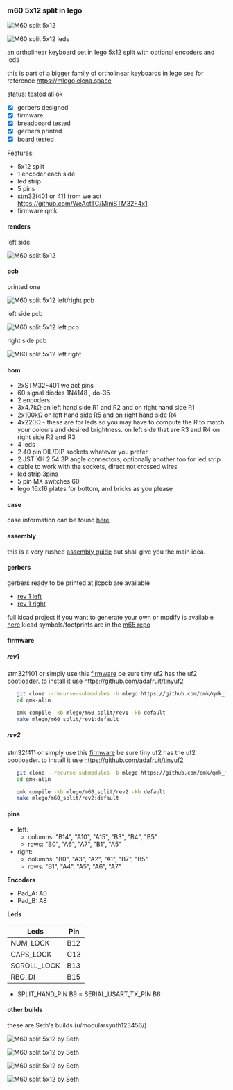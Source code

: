 ### m60 5x12 split in lego

  ![M60 split 5x12](pics/5x12s/m60_split.jpg)

  ![M60 split 5x12 leds](pics/5x12s/m60s-leds.jpg)

an ortholinear keyboard set in lego 5x12 split with optional encoders and leds

this is part of a bigger family of ortholinear keyboards in lego see for reference
https://mlego.elena.space

status:  tested all ok

* [x] gerbers designed
* [x] firmware
* [x] breadboard tested
* [x] gerbers printed
* [x] board tested

Features:

* 5x12 split
* 1 encoder each side
* led strip
* 5 pins
* stm32f401 or 411 from we act https://github.com/WeActTC/MiniSTM32F4x1
* firmware qmk

#### renders

left side


  ![M60 split 5x12](pics/5x12s/m60-split-3d.jpg)


#### pcb

printed one

  ![M60 split 5x12 left/right pcb](pics/5x12s/m60_split_pcb.png)

left side pcb

  ![M60 split 5x12 left pcb](pics/5x12s/m60-left.png)

right side pcb

  ![M60 split 5x12 left right](pics/5x12s/m60-right.png)

#### bom

* 2xSTM32F401 we act pins
* 60 signal diodes 1N4148 , do-35
* 2 encoders
* 3x4.7kΩ on left hand side R1 and R2 and on right hand side R1
* 2x100kΩ on left hand side R5 and on right hand side R4
* 4x220Ω - these are for leds so you may have to compute the R to match your colours and desired brightness. on left side that are
  R3 and R4 on right side R2 and R3
* 4 leds
* 2 40 pin DIL/DIP sockets whatever you prefer
* 2 JST XH 2.54 3P angle connectors, optionally another too for led strip
* cable to work with the sockets, direct not crossed wires
* led strip 3pins
* 5 pin MX switches 60
* lego 16x16 plates for bottom, and bricks as you please

#### case

case information can be found [here](https://mlego.elena.space/m65/#case)

#### assembly

this is a very rushed [assembly guide](assembly.md) but shall give you the main idea.

#### gerbers

 gerbers ready to be printed at jlcpcb are available

 + [rev 1 left](https://gitlab.com/m-lego/m60_split/-/blob/main/m60-split-left/gerbers-left.zip)
 + [rev 1 right](https://gitlab.com/m-lego/m60_split/-/blob/main/m60-split-right/gerbers-right.zip)

  full kicad project if you want to generate your own or modify is available [here](https://gitlab.com/m-lego/m60_split/)
  kicad symbols/footprints are in the [m65 repo](https://gitlab.com/m-lego/m65/)



#### firmware

##### rev1

stm32f401 or simply use this [firmware](https://gitlab.com/m-lego/m60_split/-/blob/main/firmware/mlego_m60_split_rev1_default.uf2) be sure tiny uf2 has the uf2 bootloader.
to install it use https://github.com/adafruit/tinyuf2


```bash
   git clone --recurse-submodules -b mlego https://github.com/qmk/qmk_firmware.git qmk-alin
   cd qmk-alin

   qmk compile -kb mlego/m60_split/rev1 -kb default
   make mlego/m60_split/rev1:default
```

##### rev2

stm32f411 or simply use this [firmware](https://gitlab.com/m-lego/m60_split/-/blob/main/firmware/mlego_m60_split_rev2_default.uf2) be sure tiny uf2 has the uf2 bootloader.
to install it use https://github.com/adafruit/tinyuf2

```bash
   git clone --recurse-submodules -b mlego https://github.com/qmk/qmk_firmware.git qmk-alin
   cd qmk-alin

   qmk compile -kb mlego/m60_split/rev2 -kb default
   make mlego/m60_split/rev2:default
```

#### pins

 - left:
   - columns: "B14", "A10", "A15", "B3", "B4", "B5"
   - rows: "B0", "A6", "A7", "B1", "A5"
 - right:
   - columns: "B0", "A3", "A2", "A1", "B7", "B5"
   - rows: "B1", "A4", "A5", "A6", "A7"

**Encoders**

  - Pad_A: A0
  - Pad_B: A8

**Leds**

| Leds        | Pin |
| ----------- | --- |
| NUM_LOCK    | B12 |
| CAPS_LOCK   | C13 |
| SCROLL_LOCK | B13 |
| RBG_DI      | B15 |

 - SPLIT_HAND_PIN B9
 = SERIAL_USART_TX_PIN B6


#### other builds

these are Seth's builds (u/modularsynth123456/)

![M60 split 5x12 by Seth](pics/5x12s/m60s_4.jpg)

![M60 split 5x12 by Seth](pics/5x12s/m60s_3.jpg)

![M60 split 5x12 by Seth](pics/5x12s/m60s_1.jpg)

![M60 split 5x12 by Seth](pics/5x12s/m60s_2.jpg)
